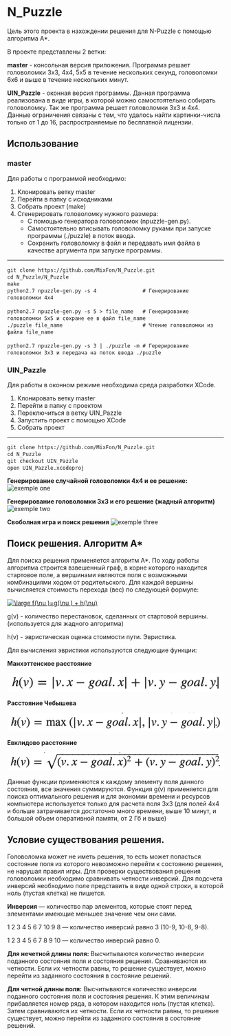 # N_Puzzle
Цель этого проекта в нахождении решения для N-Puzzle с помощью алгоритма A*.

В проекте представлены 2 ветки:

**master** - консольная версия приложения. Программа решает головоломки 3x3, 4x4, 5x5 в течение нескольких секунд, головоломки 6x6 и выше в течение нескольких минут. 

**UIN_Pazzle** - оконная версия программы. Данная программа реализована в виде игры, в которой можно самостоятельно собирать головоломку. Так же программа решает головоломки 3x3 и 4x4. Данные ограничения связаны с тем, что удалось найти картинки-числа только от 1 до 16, распространяемые по бесплатной лицензии.

## Использование
### master
Для работы с программой необходимо: 
1. Клонировать ветку master
2. Перейти в папку с исходниками
3. Собрать проект (make)
4. Сгенерировать головоломку нужного размера:
    * C помощью генератора головоломок (npuzzle-gen.py).
    * Самостоятельно вписывать головоломку руками при запуске программы (./puzzle) в поток ввода.
    * Cохранить головоломку в файл и передавать имя файла в качестве аргумента при запуске программы.
---
    
    git clone https://github.com/MixFon/N_Puzzle.git
    cd N_Puzzle/N_Puzzle
    make
    python2.7 npuzzle-gen.py -s 4               # Генерирование головоломки 4x4
    
    python2.7 npuzzle-gen.py -s 5 > file_name   # Генерирование головоломки 5x5 и сохране ее в файл file_name
    ./puzzle file_name                          # Чтение головоломки из файла file_name
    
    python2.7 npuzzle-gen.py -s 3 | ./puzzle -m # Герерирование головоломки 3x3 и передача на поток ввода ./puzzle


### UIN_Pazzle
Для работы в оконном режиме необходима среда разработки XCode.
1. Клонировать ветку master
2. Перейти в папку с проектом
3. Переключиться в ветку UIN_Pazzle
4. Запустить проект с помощью XCode
5. Собрать проект
---

    git clone https://github.com/MixFon/N_Puzzle.git
    cd N_Puzzle
    git checkout UIN_Pazzle
    open UIN_Pazzle.xcodeproj
    
    
**Генерирование случайной головоломки 4x4 и ее решение:**
![exemple one](https://github.com/MixFon/N_Puzzle/blob/master/images/Screen_Recording_2021-05-17_at_13.41.01.gif)

**Генерирование головоломки 3x3 и его решение (жадный алгоритм)**
![exemple two](https://github.com/MixFon/N_Puzzle/blob/master/images/Screen_Recording_2021-05-17_at_13.46.00.gif)

**Своболная игра и поиск решения**
![exemple three](https://github.com/MixFon/N_Puzzle/blob/master/images/Screen_Recording_2021-05-17_at_13.50.14.gif)


## Поиск решения. Алгоритм А*

Для поиска решения применяется алгоритм А*. По ходу работы алгоритма строится взвешенный граф, в корне которого находится стартовое поле, а вершинами являются поля с возможными комбинациями ходом от родительского. Для каждой вершины вычисляется стоимость перехода (вес) по следующей формуле:

<a href="https://www.codecogs.com/eqnedit.php?latex=\dpi{120}&space;\large&space;f(\nu&space;)=g(\nu&space;)&space;&plus;&space;h(\nu)" target="_blank"><img src="https://latex.codecogs.com/png.latex?\dpi{120}&space;\large&space;f(\nu&space;)=g(\nu&space;)&space;&plus;&space;h(\nu)" title="\large f(\nu )=g(\nu ) + h(\nu)" /></a>

g(v) - количество перестановок, сделанных от стартовой вершины. (используется для жадного алгоритма)

h(v) - эвристическая оценка стоимости пути. Эвристика.

Для вычисления эвристики используются следующие функции:

**Манхэттенское расстояние** 

![exemple manhetten](https://github.com/MixFon/N_Puzzle/blob/master/images/fkY5DZL0.png)

**Расстояние Чебышева** 

![exemple cheb](https://github.com/MixFon/N_Puzzle/blob/master/images/xJmGyaY8.png)

**Евклидово расстояние** 

![exemple Euckl](https://github.com/MixFon/N_Puzzle/blob/master/images/7zlYJYzs.png)

Данные функции применяются к каждому элементу поля данного состояния, все значения суммируются. Функция g(v) применяется для поиска оптимального решения и для экономии времени и ресурсов компьютера используется только для расчета поля 3x3 (для полей 4x4 и больше затрачивается достаточно много времени, выше 10 минут, и большой объем оперативной памяти, от 2 Гб и выше)


## Условие существования решения.
Головоломка может не иметь решения, то есть может попасться состояние поля из которого невозможно перейти к состоянию решения, не нарушая правил игры. Для проверки существования решения головоломки необходимо сравнивать четности инверсий. Для подсчета инверсий необходимо поле представить в виде одной строки, в которой ноль (пустая клетка) не пишется.

**Инверсия** — количество пар элементов, которые стоят перед элементами имеющие меньшее значение чем они сами.

1 2 3 4 5 6 7 10 9 8 — количество инверсий равно 3 (10-9, 10-8, 9-8).

1 2 3 4 5 6 7 8 9 10 — количество инверсий равно 0.

**Для нечетной длины поля:**
Высчитываются количество инверсии поданного состояния поля и состояния решения. Сравниваются их четности. Если их четности равны, то решение существует, можно перейти из заданного состояния в состояние решений.

**Для четной длины поля:**
Высчитываются количество инверсии поданного состояния поля и состояния решения. К этим величинам прибавляется номер ряда, в котором находится ноль (пустая клетка). Затем сравниваются их четности. Если их четности равны, то решение существует, можно перейти из заданного состояния в состояние решений.
